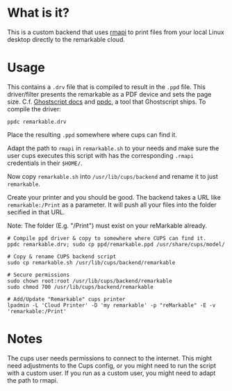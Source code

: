 # What is it?

This is a custom backend that uses
[rmapi](https://github.com/juruen/rmapi) to print files from your
local Linux desktop directly to the remarkable cloud.

# Usage

This contains a `.drv` file that is compiled to result in the `.ppd`
file. This driver/filter presents the remarkable as a PDF device and
sets the page size. C.f. [Ghostscript
docs](https://ghostscript.com/doc/cups/libs/filter/postscript-driver.shtml)
and
[ppdc](https://ghostscript.com/doc/cups/libs/filter/ppd-compiler.shtml),
a tool that Ghostscript ships. To compile the driver:

```
ppdc remarkable.drv
```

Place the resulting `.ppd` somewhere where cups can find it.

Adapt the path to `rmapi` in `remarkable.sh` to your needs and make
sure the user cups executes this script with has the corresponding
`.rmapi` credentials in their `$HOME/`.

Now copy `remarkable.sh` into `/usr/lib/cups/backend` and rename it to
just `remarkable`.

Create your printer and you should be good. The backend takes a URL
like `remarkable:/Print` as a parameter. It will push all your
files into the folder secified in that URL.

Note: The folder (E.g. "/Print") must exist on your reMarkable already.

```
# Compile ppd driver & copy to somewhere where CUPS can find it.
ppdc remarkable.drv; sudo cp ppd/remarkable.ppd /usr/share/cups/model/

# Copy & rename CUPS backend script
sudo cp remarkable.sh /usr/lib/cups/backend/remarkable

# Secure permissions
sudo chown root:root /usr/lib/cups/backend/remarkable
sudo chmod 700 /usr/lib/cups/backend/remarkable

# Add/Update "Remarkable" cups printer
lpadmin -L 'Cloud Printer' -D 'my remarkable' -p "reMarkable" -E -v 'remarkable:/Print'
```

# Notes

The cups user needs permissions to connect to the internet. This might
need adjustments to the Cups config, or you might need to run the
script with a custom user. If you run as a custom user, you might need
to adapt the path to rmapi.
